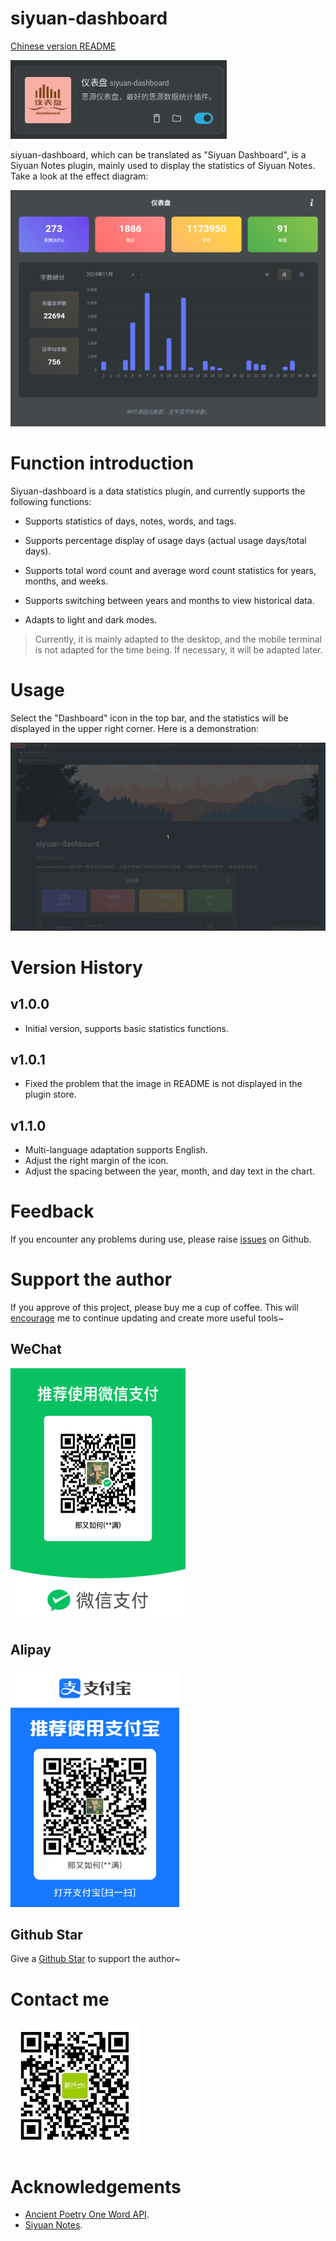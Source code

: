 # siyuan-dashboard

[Chinese version README](./README.md)

![siyuan-dashboard](logo.png)

siyuan-dashboard, which can be translated as "Siyuan Dashboard", is a Siyuan Notes plugin, mainly used to display the statistics of Siyuan Notes. Take a look at the effect diagram:

![siyuan-dashboard](preview.png)

# Function introduction

Siyuan-dashboard is a data statistics plugin, and currently supports the following functions:

- Supports statistics of days, notes, words, and tags.

- Supports percentage display of usage days (actual usage days/total days).

- Supports total word count and average word count statistics for years, months, and weeks.

- Supports switching between years and months to view historical data.

- Adapts to light and dark modes.

> Currently, it is mainly adapted to the desktop, and the mobile terminal is not adapted for the time being. If necessary, it will be adapted later.

# Usage

Select the "Dashboard" icon in the top bar, and the statistics will be displayed in the upper right corner. Here is a demonstration:

![siyuan-icon-tools](dashboard-usage.gif)

# Version History

## v1.0.0

- Initial version, supports basic statistics functions.

## v1.0.1

- Fixed the problem that the image in README is not displayed in the plugin store.

## v1.1.0

- Multi-language adaptation supports English.
- Adjust the right margin of the icon.
- Adjust the spacing between the year, month, and day text in the chart.

# Feedback

If you encounter any problems during use, please raise [issues](https://github.com/jzmanu/siyuan-dashboard/issues) on Github.

# Support the author

If you approve of this project, please buy me a cup of coffee. This will [encourage](https://afdian.com/a/jzman) me to continue updating and create more useful tools~

## WeChat

<img src="wechat.png" style="width: 280px; height: 406px; margin-left: 0;">

## Alipay

<img src="alipay.jpg" style="width: 270px; height: 381px; margin-left: 0;">

## Github Star

Give a [Github Star](https://github.com/jzmanu/siyuan-dashboard) to support the author~

# Contact me

![WeChat public account](gxz.png)

# Acknowledgements

- [Ancient Poetry One Word API](http://gushi.ci).
- [Siyuan Notes](https://b3log.org/siyuan).


